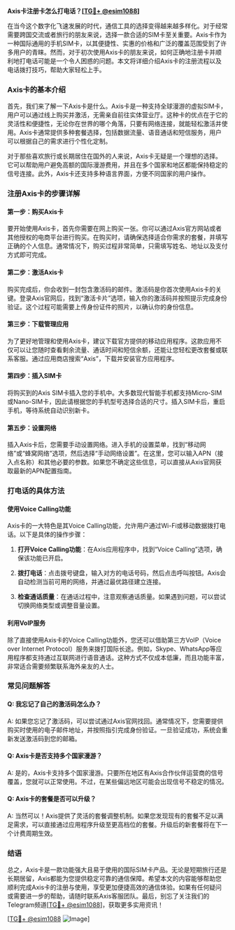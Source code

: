 **Axis卡注册卡怎么打电话？[[TG💪+ @esim1088](https://t.me/s/esim1088)]**

在当今这个数字化飞速发展的时代，通信工具的选择变得越来越多样化。对于经常需要跨国交流或者旅行的朋友来说，选择一款合适的SIM卡至关重要。Axis卡作为一种国际通用的手机SIM卡，以其便捷性、实惠的价格和广泛的覆盖范围受到了许多用户的青睐。然而，对于初次使用Axis卡的朋友来说，如何正确地注册卡并顺利地打电话可能是一个令人困惑的问题。本文将详细介绍Axis卡的注册流程以及电话拨打技巧，帮助大家轻松上手。

### Axis卡的基本介绍

首先，我们来了解一下Axis卡是什么。Axis卡是一种支持全球漫游的虚拟SIM卡，用户可以通过线上购买并激活，无需亲自前往实体营业厅。这种卡的优点在于它的灵活性和便捷性，无论你在世界的哪个角落，只要有网络连接，就能轻松激活并使用。Axis卡通常提供多种套餐选择，包括数据流量、语音通话和短信服务，用户可以根据自己的需求进行个性化定制。

对于那些喜欢旅行或长期居住在国外的人来说，Axis卡无疑是一个理想的选择。它可以帮助用户避免高额的国际漫游费用，并且在多个国家和地区都能保持稳定的信号连接。此外，Axis卡还支持多种语言界面，方便不同国家的用户操作。

### 注册Axis卡的步骤详解

#### 第一步：购买Axis卡
要开始使用Axis卡，首先你需要在网上购买一张。你可以通过Axis官方网站或者其他授权的电商平台进行购买。在购买时，请确保选择适合你需求的套餐，并填写正确的个人信息。通常情况下，购买过程非常简单，只需填写姓名、地址以及支付方式即可完成。

#### 第二步：激活Axis卡
购买完成后，你会收到一封包含激活码的邮件。激活码是你首次使用Axis卡的关键。登录Axis官网后，找到“激活卡片”选项，输入你的激活码并按照提示完成身份验证。这个过程可能需要上传身份证件的照片，以确认你的身份信息。

#### 第三步：下载管理应用
为了更好地管理和使用Axis卡，建议下载官方提供的移动应用程序。这款应用不仅可以让您随时查看剩余流量、通话时间和短信余额，还能让您轻松更改套餐或联系客服。通过应用商店搜索“Axis”，下载并安装官方应用程序。

#### 第四步：插入SIM卡
将购买到的Axis SIM卡插入您的手机中。大多数现代智能手机都支持Micro-SIM或Nano-SIM卡，因此请根据您的手机型号选择合适的尺寸。插入SIM卡后，重启手机，等待系统自动识别新卡。

#### 第五步：设置网络
插入Axis卡后，您需要手动设置网络。进入手机的设置菜单，找到“移动网络”或“蜂窝网络”选项，然后选择“手动网络设置”。在这里，您可以输入APN（接入点名称）和其他必要的参数。如果您不确定这些信息，可以直接从Axis官网获取最新的APN配置指南。

### 打电话的具体方法

#### 使用Voice Calling功能
Axis卡的一大特色是其Voice Calling功能，允许用户通过Wi-Fi或移动数据拨打电话。以下是具体的操作步骤：

1. **打开Voice Calling功能**：在Axis应用程序中，找到“Voice Calling”选项，确保该功能已开启。
   
2. **拨打电话**：点击拨号键盘，输入对方的电话号码，然后点击呼叫按钮。Axis会自动检测当前可用的网络，并通过最优路径建立连接。

3. **检查通话质量**：在通话过程中，注意观察通话质量。如果遇到问题，可以尝试切换网络类型或调整音量设置。

#### 利用VoIP服务
除了直接使用Axis卡的Voice Calling功能外，您还可以借助第三方VoIP（Voice over Internet Protocol）服务来拨打国际长途。例如，Skype、WhatsApp等应用程序都支持通过互联网进行语音通话。这种方式不仅成本低廉，而且功能丰富，非常适合需要频繁联系海外亲友的人士。

### 常见问题解答

#### Q: 我忘记了自己的激活码怎么办？
A: 如果您忘记了激活码，可以尝试通过Axis官网找回。通常情况下，您需要提供购买时使用的电子邮件地址，并按照指引完成身份验证。一旦验证成功，系统会重新发送激活码到您的邮箱。

#### Q: Axis卡是否支持多个国家漫游？
A: 是的，Axis卡支持多个国家漫游。只要所在地区有Axis合作伙伴运营商的信号覆盖，您就可以正常使用。不过，在某些偏远地区可能会出现信号不稳定的情况。

#### Q: Axis卡的套餐是否可以升级？
A: 当然可以！Axis提供了灵活的套餐调整机制。如果您发现现有的套餐不足以满足需求，可以直接通过应用程序升级至更高档位的套餐。升级后的新套餐将在下一个计费周期生效。

### 结语

总之，Axis卡是一款功能强大且易于使用的国际SIM卡产品。无论是短期旅行还是长期居留，Axis都能为您提供稳定可靠的通信保障。希望本文的内容能够帮助您顺利完成Axis卡的注册与使用，享受更加便捷高效的通信体验。如果有任何疑问或需要进一步的帮助，请随时联系Axis客服团队。最后，别忘了关注我们的Telegram频道[[TG💪+ @esim1088](https://t.me/s/esim1088)]，获取更多实用资讯！

[[TG💪+ @esim1088](https://t.me/s/esim1088) ![Image](https://i.postimg.cc/4NQfJmqS/Snipaste-2025-05-13-00-14-12.png)]
